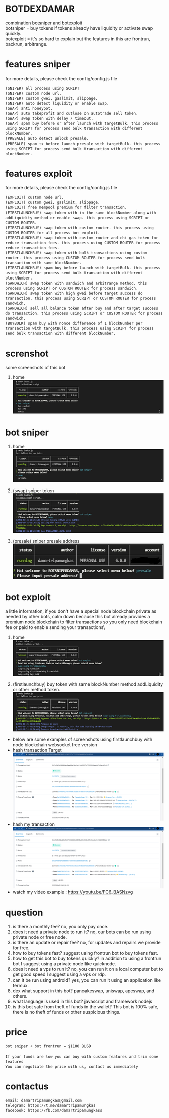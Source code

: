 # BOTDEXDAMAR
combination botsniper and botexploit\
botsniper = buy tokens if tokens already have liquidity or activate swap quickly.\
botexploit = it's so hard to explain but the features in this are frontrun, backrun, arbitrange.

# features sniper
for more details, please check the config/config.js file
```
(SNIPER) all process using SCRIPT
(SNIPER) custom node url.
(SNIPER) custom gwei, gaslimit, slippage.
(SNIPER) auto detect liquidity or enable swap.
(SWAP) anti honeypot.
(SWAP) auto takeprofit and cutlose on autotrade sell token.
(SWAP) swap token with delay / timeout.
(SWAP) spam buy before or after launch with targetBulk. this process using SCRIPT for process send bulk transaction with different blockNumber.
(PRESALE) auto detect unlock presale.
(PRESALE) spam tx before launch presale with targetBulk. this process using SCRIPT for process send bulk transaction with different blockNumber.
```

# features exploit
for more details, please check the config/config.js file
```
(EXPLOIT) custom node url.
(EXPLOIT) custom gwei, gaslimit, slippage.
(EXPLOIT) free mempool premium for filter transaction.
(FIRSTLAUNCHBUY) swap token with in the same blockNumber along with addLiquidity method or enable swap. this process using SCRIPT or CUSTOM ROUTER.
(FIRSTLAUNCHBUY) swap token with custom router. this process using CUSTOM ROUTER for all process bot exploit.
(FIRSTLAUNCHBUY) swap token with custom router and chi gas token for reduce transaction fees. this process using CUSTOM ROUTER for process reduce transaction fees.
(FIRSTLAUNCHBUY) swap token with bulk transactions using custom router. this process using CUSTOM ROUTER for process send bulk transaction with same blockNumber.
(FIRSTLAUNCHBUY) spam buy before launch with targetBulk. this process using SCRIPT for process send bulk transaction with different blockNumber.
(SANDWICH) swap token with sandwich and arbitrange method. this process using SCRIPT or CUSTOM ROUTER for process sandwich.
(SANDWICH) swap token with high gwei before target success do transaction. this process using SCRIPT or CUSTOM ROUTER for process sandwich.
(SANDWICH) sell all balance token after buy and after target success do transaction. this process using SCRIPT or CUSTOM ROUTER for process sandwich.
(BUYBULK) spam buy with nonce difference of 1 blockNumber per transaction with targetBulk. this process using SCRIPT for process send bulk transaction with different blockNumber.
```

# screnshot
some screenshots of this bot

1. home\
![alt text](https://github.com/damartripamungkas/botdexdamar/blob/main/images/home.png?raw=true)

# bot sniper
1. home\
![alt text](https://github.com/damartripamungkas/botdexdamar/blob/main/images/botsniper.png?raw=true)

3. (swap) sniper token\
![alt text](https://github.com/damartripamungkas/botdexdamar/blob/main/images/botsniperSwap.png?raw=true)

3. (presale) sniper presale address\
![alt text](https://github.com/damartripamungkas/botdexdamar/blob/main/images/presale.jpg?raw=true)

# bot exploit
a little information, if you don't have a special node blockchain private as needed by other bots, calm down because this bot already provides a premium node blockchain to filter transactions so you only need blockchain fee or paid to enable sending your transactions\

1. home\
![alt text](https://github.com/damartripamungkas/botdexdamar/blob/main/images/botexploit.png?raw=true)

2. (firstlaunchbuy) buy token with same blockNumber method addLiquidity or other method token. 
![alt text](https://github.com/damartripamungkas/botdexdamar/blob/main/images/botexploitFirstlaunchbuy.png?raw=true)

- below are some examples of screenshots using firstlaunchbuy with node blockchain websocket free version
- hash transaction Target
![alt text](https://github.com/damartripamungkas/botdexdamar/blob/main/images/swapfrontrun2.png?raw=true)
- hash my transaction
![alt text](https://github.com/damartripamungkas/botdexdamar/blob/main/images/swapfrontrun3.png?raw=true)
- watch my video example : https://youtu.be/FC6_BASNzvg

# question
1. is there a monthly fee? no, you only pay once.
2. does it need a private node to run it? no, our bots can be run using private node or free node.
3. is there an update or repair fee? no, for updates and repairs we provide for free.
4. how to buy tokens fast? suggest using frontrun bot to buy tokens fast.
5. how to get this bot to buy tokens quickly? in addition to using a frontrun bot I suggest using a private node like quicknode.
6. does it need a vps to run it? no, you can run it on a local computer but to get good speed I suggest using a vps or rdp.
7. can it be run using android? yes, you can run it using an application like termux.
8. dex what support in this bot? pancakeswap, uniswap, apeswap, and others.
9. what language is used in this bot? javascript and framework nodejs
10. is this bot safe from theft of funds in the wallet? This bot is 100% safe, there is no theft of funds or other suspicious things.

# price
```
bot sniper + bot frontrun = $1100 BUSD

If your funds are low you can buy with custom features and trim some features
You can negotiate the price with us, contact us immediately
```

# contactus
```
email: damartripamungkas@gmail.com
telegram: https://t.me/damartripamungkas
facebook: https://fb.com/damartripamungkass
```
